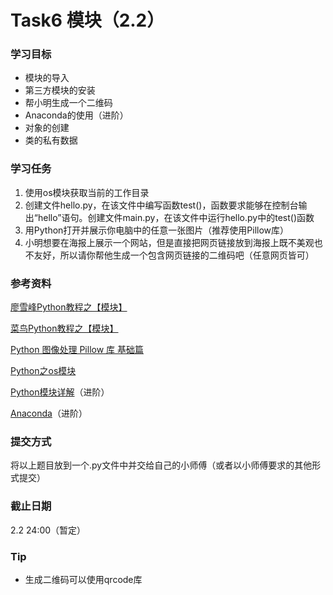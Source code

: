 # Task6 模块（2.2）

### 学习目标

- 模块的导入
- 第三方模块的安装
- 帮小明生成一个二维码
- Anaconda的使用（进阶）
- 对象的创建
- 类的私有数据



### 学习任务

1. 使用os模块获取当前的工作目录
2. 创建文件hello.py，在该文件中编写函数test()，函数要求能够在控制台输出“hello”语句。创建文件main.py，在该文件中运行hello.py中的test()函数
3. 用Python打开并展示你电脑中的任意一张图片（推荐使用Pillow库）
4. 小明想要在海报上展示一个网站，但是直接把网页链接放到海报上既不美观也不友好，所以请你帮他生成一个包含网页链接的二维码吧（任意网页皆可）



### 参考资料

[廖雪峰Python教程之【模块】](https://www.liaoxuefeng.com/wiki/1016959663602400/1017454145014176)

[菜鸟Python教程之【模块】](https://www.runoob.com/python/python-modules.html)

[Python 图像处理 Pillow 库 基础篇](https://zhuanlan.zhihu.com/p/58671158)

[Python之os模块](https://www.runoob.com/python/os-file-methods.html)

[Python模块详解](https://zhuanlan.zhihu.com/p/33913131)（进阶）

[Anaconda](https://www.anaconda.com/)（进阶）



### 提交方式

将以上题目放到一个.py文件中并交给自己的小师傅（或者以小师傅要求的其他形式提交）



### 截止日期

2.2 24:00（暂定）



### Tip

- 生成二维码可以使用qrcode库